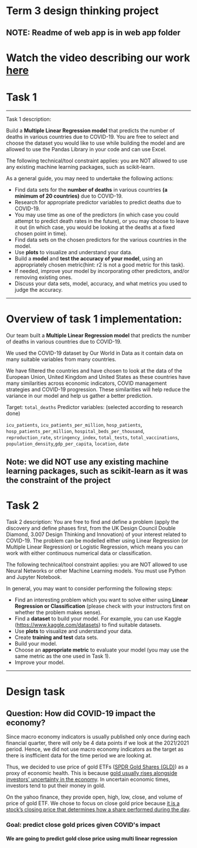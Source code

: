 # Term 3 design thinking project
## NOTE: Readme of web app is in web app folder

# Watch the video describing our work [here](https://youtu.be/EXGVJrGnt-k) 

# Task 1
--------------
Task 1 description:

Build a **Multiple Linear Regression model** that predicts the number of deaths in various countries due to COVID-19. You are free to select and choose the dataset you would like to use while building the model and are allowed to use the Pandas Library in your code and can use Excel.

The following technical/tool constraint applies: you are NOT allowed to use any existing machine learning packages, such as scikit-learn.

As a general guide, you may need to undertake the following actions:
- Find data sets for the **number of deaths** in various countries **(a minimum of 20 countries)** due to COVID-19.
- Research for appropriate predictor variables to predict deaths due to COVID-19.
- You may use time as one of the predictors (in which case you could attempt to predict death rates in the future), or you may choose to leave it out (in which case, you would be looking at the deaths at a fixed chosen point in time).
- Find data sets on the chosen predictors for the various countries in the model.
- Use **plots** to visualize and understand your data.
- Build a **model** and **test the accuracy of your model**, using an appropriately chosen metric(hint: r2 is not a good metric for this task).
- If needed, improve your model by incorporating other predictors, and/or removing existing ones.
- Discuss your data sets, model, accuracy, and what metrics you used to judge the accuracy.
----------------
# Overview of task 1 implementation:

Our team built a **Multiple Linear Regression model** that predicts the number of deaths in various countries due to COVID-19. 

We used the COVID-19 dataset by Our World in Data as it contain data on many suitable variables from many countries. 

We have filtered the countries and have chosen to look at the data of the European Union, United Kingdom and United States as these countries have many similarities across economic indicators, COVID management strategies and COVID-19 progression. These similarities will help reduce the variance in our model and help us gather a better prediction. 

Target: `total_deaths`
Predictor variables: (selected according to research done) 

`icu_patients`, `icu_patients_per_million`, `hosp_patients`, `hosp_patients_per_million`, `hospital_beds_per_thousand`, `reproduction_rate`, `stringency_index`, `total_tests`, `total_vaccinations`, `population_density`,`gdp_per_capita`, `location`, `date`

Note: we did NOT use any existing machine learning packages, such as scikit-learn as it was the constraint of the project
----------
# Task 2

Task 2 description: 
You are free to find and define a problem (apply the discovery and define phases first, from the UK Design Council Double Diamond, 3.007 Design Thinking and Innovation) of your interest related to COVID-19. The problem can be modelled either using Linear Regression (or Multiple Linear Regression) or Logistic Regression, which means you can work with either continuous numerical data or classification.

The following technical/tool constraint applies: you are NOT allowed to use Neural Networks or other Machine Learning models. You must use Python and Jupyter Notebook.

In general, you may want to consider performing the following steps:
- Find an interesting problem which you want to solve either using **Linear Regression or Classification** (please check with your instructors first on whether the problem makes sense).
- Find a **dataset** to build your model. For example, you can use Kaggle (https://www.kaggle.com/datasets) to find suitable datasets.
- Use **plots** to visualize and understand your data.
- Create **training and test** data sets.
- Build your model.
- Choose an **appropriate metric** to evaluate your model (you may use the same metric as the one used in Task 1).
- Improve your model.

--------------

# Design task 
## Question: How did COVID-19 impact the economy?

Since macro economy indicators is usually published only once during each financial quarter, there will only be 4 data points if we look at the 2021/2021 period. Hence, we did not use macro economy indicators as the target as there is insfficient data for the time period we are looking at.

Thus, we decided to use price of gold ETFs ([SPDR Gold Shares (GLD)](https://finance.yahoo.com/quote/GLD/history?p=GLD)) as a proxy of economic health. This is because [gold usually rises alongside investors' uncertainty in the economy](https://www.npr.org/sections/coronavirus-live-updates/2020/07/27/895975866/economic-uncertainty-drives-gold-price-to-a-record-high). In uncertain economic times, investors tend to put their money in gold.

On the yahoo finance, they provide open, high, low, close, and volume of price of gold ETF. We chose to focus on close gold price because [it is a stock’s closing price that determines how a share performed during the day](https://analyzingalpha.com/open-high-low-close-stocks). 

### Goal: predict close gold prices given COVID's impact

#### We are going to predict gold close price using **multi linear regression**

